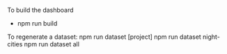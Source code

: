 

To build the dashboard
* npm run build

To regenerate a dataset:
npm run dataset [project]
npm run dataset night-cities
npm run dataset all